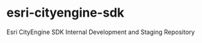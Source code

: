 esri-cityengine-sdk
===================

Esri CityEngine SDK Internal Development and Staging Repository
